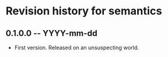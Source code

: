 # Revision history for semantics

## 0.1.0.0 -- YYYY-mm-dd

* First version. Released on an unsuspecting world.
